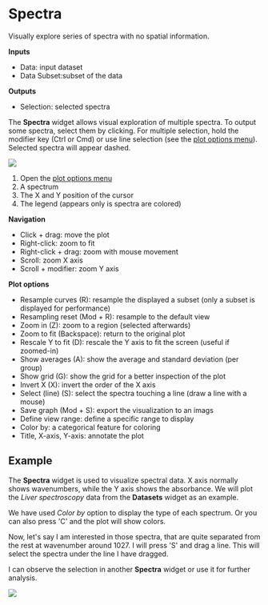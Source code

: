 Spectra
=======

Visually explore series of spectra with no spatial information.

**Inputs**

- Data: input dataset
- Data Subset:subset of the data

**Outputs**

- Selection: selected spectra


The **Spectra** widget allows visual exploration of multiple spectra.
To output some spectra, select them by clicking.
For multiple selection, hold the modifier key (Ctrl or Cmd) or use
line selection (see the [plot options menu](#PlotOptions)). Selected spectra
will appear dashed.

![](images/Spectra-stamped.png)

1. Open the [plot options menu](#PlotOptions)
2. A spectrum
3. The X and Y position of the cursor
4. The legend (appears only is spectra are colored)

**Navigation**

- Click + drag: move the plot
- Right-click: zoom to fit
- Right-click + drag: zoom with mouse movement
- Scroll: zoom X axis
- Scroll + modifier: zoom Y axis

<a name="PlotOptions"></a>

**Plot options**

- Resample curves (R): resample the displayed a subset (only a subset is displayed for performance)
- Resampling reset (Mod + R): resample to the default view
- Zoom in (Z): zoom to a region (selected afterwards)
- Zoom to fit (Backspace): return to the original plot
- Rescale Y to fit (D): rescale the Y axis to fit the screen (useful if zoomed-in)
- Show averages (A): show the average and standard deviation (per group)
- Show grid (G): show the grid for a better inspection of the plot
- Invert X (X): invert the order of the X axis
- Select (line) (S): select the spectra touching a line (draw a line with a mouse)
- Save graph (Mod + S): export the visualization to an imags
- Define view range: define  a specific range to display
- Color by: a categorical feature for coloring
- Title, X-axis, Y-axis: annotate the plot


Example
-------

The **Spectra** widget is used to visualize spectral data. X axis normally shows wavenumbers, while the Y axis shows the absorbance. We will plot the *Liver spectroscopy* data from the **Datasets** widget as an example.

We have used *Color by* option to display the type of each spectrum. Or you can also press 'C' and the plot will show colors.

Now, let's say I am interested in those spectra, that are quite separated from the rest at wavenumber around 1027. I will press 'S' and drag a line. This will select the spectra under the line I have dragged.

I can observe the selection in another **Spectra** widget or use it for further analysis.

![](images/Spectra-Example1.png)
